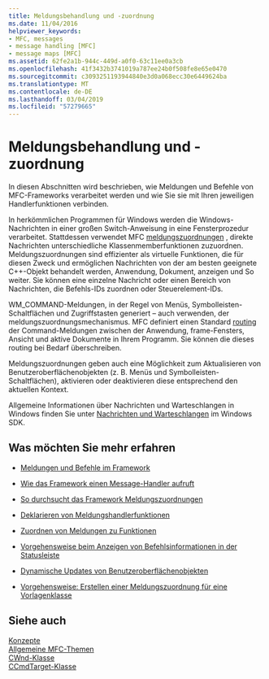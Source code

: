 ```yaml
---
title: Meldungsbehandlung und -zuordnung
ms.date: 11/04/2016
helpviewer_keywords:
- MFC, messages
- message handling [MFC]
- message maps [MFC]
ms.assetid: 62fe2a1b-944c-449d-a0f0-63c11ee0a3cb
ms.openlocfilehash: 41f3432b3741019a787ee24b0f508fe8e65e0470
ms.sourcegitcommit: c3093251193944840e3d0a068ecc30e6449624ba
ms.translationtype: MT
ms.contentlocale: de-DE
ms.lasthandoff: 03/04/2019
ms.locfileid: "57279665"
---
```

# <a name="message-handling-and-mapping"></a>Meldungsbehandlung und -zuordnung

In diesen Abschnitten wird beschrieben, wie Meldungen und Befehle von MFC-Frameworks verarbeitet werden und wie Sie sie mit Ihren jeweiligen Handlerfunktionen verbinden.

In herkömmlichen Programmen für Windows werden die Windows-Nachrichten in einer großen Switch-Anweisung in eine Fensterprozedur verarbeitet. Stattdessen verwendet MFC [meldungszuordnungen](../mfc/message-categories.md) , direkte Nachrichten unterschiedliche Klassenmemberfunktionen zuzuordnen. Meldungszuordnungen sind effizienter als virtuelle Funktionen, die für diesen Zweck und ermöglichen Nachrichten von der am besten geeignete C++-Objekt behandelt werden, Anwendung, Dokument, anzeigen und So weiter. Sie können eine einzelne Nachricht oder einen Bereich von Nachrichten, die Befehls-IDs zuordnen oder Steuerelement-IDs.

WM_COMMAND-Meldungen, in der Regel von Menüs, Symbolleisten-Schaltflächen und Zugriffstasten generiert – auch verwenden, der meldungszuordnungsmechanismus. MFC definiert einen Standard [routing](../mfc/command-routing.md) der Command-Meldungen zwischen der Anwendung, frame-Fensters, Ansicht und aktive Dokumente in Ihrem Programm. Sie können die dieses routing bei Bedarf überschreiben.

Meldungszuordnungen geben auch eine Möglichkeit zum Aktualisieren von Benutzeroberflächenobjekten (z. B. Menüs und Symbolleisten-Schaltflächen), aktivieren oder deaktivieren diese entsprechend den aktuellen Kontext.

Allgemeine Informationen über Nachrichten und Warteschlangen in Windows finden Sie unter [Nachrichten und Warteschlangen](/windows/desktop/winmsg/messages-and-message-queues) im Windows SDK.

## <a name="what-do-you-want-to-know-more-about"></a>Was möchten Sie mehr erfahren

- [Meldungen und Befehle im Framework](../mfc/messages-and-commands-in-the-framework.md)

- [Wie das Framework einen Message-Handler aufruft](../mfc/how-the-framework-calls-a-handler.md)

- [So durchsucht das Framework Meldungszuordnungen](../mfc/how-the-framework-searches-message-maps.md)

- [Deklarieren von Meldungshandlerfunktionen](../mfc/declaring-message-handler-functions.md)

- [Zuordnen von Meldungen zu Funktionen](../mfc/reference/mapping-messages-to-functions.md)

- [Vorgehensweise beim Anzeigen von Befehlsinformationen in der Statusleiste](../mfc/how-to-display-command-information-in-the-status-bar.md)

- [Dynamische Updates von Benutzeroberflächenobjekten](../mfc/how-to-update-user-interface-objects.md)

- [Vorgehensweise: Erstellen einer Meldungszuordnung für eine Vorlagenklasse](../mfc/how-to-create-a-message-map-for-a-template-class.md)

## <a name="see-also"></a>Siehe auch

[Konzepte](../mfc/mfc-concepts.md)<br/>
[Allgemeine MFC-Themen](../mfc/general-mfc-topics.md)<br/>
[CWnd-Klasse](../mfc/reference/cwnd-class.md)<br/>
[CCmdTarget-Klasse](../mfc/reference/ccmdtarget-class.md)
